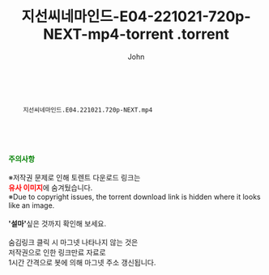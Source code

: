 ﻿---
layout: post
title:  "                   지선씨네마인드-E04-221021-720p-NEXT-mp4-torrent                .torrent"
author: John
categories: [ TV ]
tags: [  ]
image:  
description: "                   지선씨네마인드-E04-221021-720p-NEXT-mp4-torrent                 torrent 정보 공유"
toc: true
toc_sticky: true
---

<br>

        지선씨네마인드.E04.221021.720p-NEXT.mp4    
    
<br><br><br>
<p data-ke-size="size16"><b><span style="color: green;">주의사항</span></b><br /><br />※저작권 문제로 인해 토렌트 다운로드 링크는<br /><b><span style="color: red;">유사 이미지</span></b>에 숨겨뒀습니다.<br />※Due to copyright issues, the torrent download link is hidden where it looks like an image.<br /><br /><b>'설마'</b>싶은 것까지 확인해 보세요.<br /><br />숨김링크 클릭 시 마그넷 나타나지 않는 것은<br />저작권으로 인한 링크만료 자료로<br />1시간 간격으로 봇에 의해 마그넷 주소 갱신됩니다.</p>
